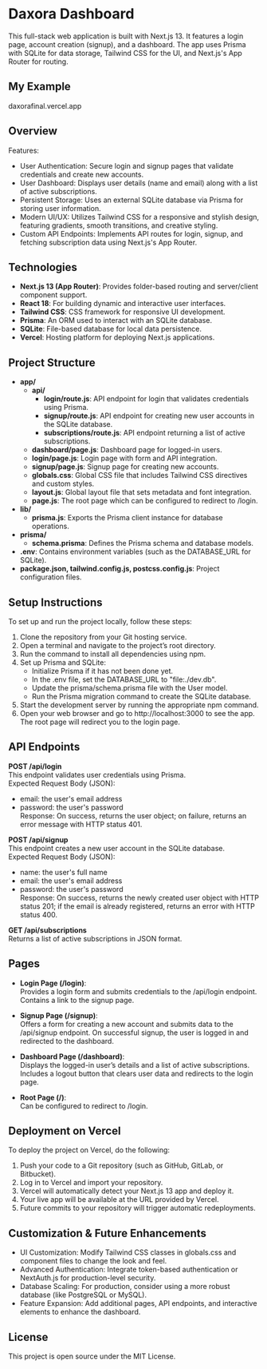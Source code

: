 # Daxora Dashboard

This full-stack web application is built with Next.js 13. It features a login page, account creation (signup), and a dashboard. The app uses Prisma with SQLite for data storage, Tailwind CSS for the UI, and Next.js's App Router for routing.

## My Example
daxorafinal.vercel.app

## Overview

Features:
- User Authentication: Secure login and signup pages that validate credentials and create new accounts.
- User Dashboard: Displays user details (name and email) along with a list of active subscriptions.
- Persistent Storage: Uses an external SQLite database via Prisma for storing user information.
- Modern UI/UX: Utilizes Tailwind CSS for a responsive and stylish design, featuring gradients, smooth transitions, and creative styling.
- Custom API Endpoints: Implements API routes for login, signup, and fetching subscription data using Next.js's App Router.

## Technologies

- **Next.js 13 (App Router)**: Provides folder-based routing and server/client component support.
- **React 18**: For building dynamic and interactive user interfaces.
- **Tailwind CSS**: CSS framework for responsive UI development.
- **Prisma**: An ORM used to interact with an SQLite database.
- **SQLite**: File-based database for local data persistence.
- **Vercel**: Hosting platform for deploying Next.js applications.

## Project Structure

- **app/**
  - **api/**
    - **login/route.js**: API endpoint for login that validates credentials using Prisma.
    - **signup/route.js**: API endpoint for creating new user accounts in the SQLite database.
    - **subscriptions/route.js**: API endpoint returning a list of active subscriptions.
  - **dashboard/page.js**: Dashboard page for logged-in users.
  - **login/page.js**: Login page with form and API integration.
  - **signup/page.js**: Signup page for creating new accounts.
  - **globals.css**: Global CSS file that includes Tailwind CSS directives and custom styles.
  - **layout.js**: Global layout file that sets metadata and font integration.
  - **page.js**: The root page which can be configured to redirect to /login.
- **lib/**
  - **prisma.js**: Exports the Prisma client instance for database operations.
- **prisma/**
  - **schema.prisma**: Defines the Prisma schema and database models.
- **.env**: Contains environment variables (such as the DATABASE_URL for SQLite).
- **package.json, tailwind.config.js, postcss.config.js**: Project configuration files.

## Setup Instructions

To set up and run the project locally, follow these steps:

1. Clone the repository from your Git hosting service.
2. Open a terminal and navigate to the project’s root directory.
3. Run the command to install all dependencies using npm.
4. Set up Prisma and SQLite:
   - Initialize Prisma if it has not been done yet.
   - In the .env file, set the DATABASE_URL to "file:./dev.db".
   - Update the prisma/schema.prisma file with the User model.
   - Run the Prisma migration command to create the SQLite database.
5. Start the development server by running the appropriate npm command.
6. Open your web browser and go to http://localhost:3000 to see the app. The root page will redirect you to the login page.

## API Endpoints

**POST /api/login**  
This endpoint validates user credentials using Prisma.  
Expected Request Body (JSON):
- email: the user's email address
- password: the user's password  
Response: On success, returns the user object; on failure, returns an error message with HTTP status 401.

**POST /api/signup**  
This endpoint creates a new user account in the SQLite database.  
Expected Request Body (JSON):
- name: the user's full name
- email: the user's email address
- password: the user's password  
Response: On success, returns the newly created user object with HTTP status 201; if the email is already registered, returns an error with HTTP status 400.

**GET /api/subscriptions**  
Returns a list of active subscriptions in JSON format.

## Pages

- **Login Page (/login)**:  
  Provides a login form and submits credentials to the /api/login endpoint. Contains a link to the signup page.

- **Signup Page (/signup)**:  
  Offers a form for creating a new account and submits data to the /api/signup endpoint. On successful signup, the user is logged in and redirected to the dashboard.

- **Dashboard Page (/dashboard)**:  
  Displays the logged-in user’s details and a list of active subscriptions. Includes a logout button that clears user data and redirects to the login page.

- **Root Page (/)**:  
  Can be configured to redirect to /login.

## Deployment on Vercel

To deploy the project on Vercel, do the following:

1. Push your code to a Git repository (such as GitHub, GitLab, or Bitbucket).
2. Log in to Vercel and import your repository.
3. Vercel will automatically detect your Next.js 13 app and deploy it.
4. Your live app will be available at the URL provided by Vercel.
5. Future commits to your repository will trigger automatic redeployments.

## Customization & Future Enhancements

- UI Customization: Modify Tailwind CSS classes in globals.css and component files to change the look and feel.
- Advanced Authentication: Integrate token-based authentication or NextAuth.js for production-level security.
- Database Scaling: For production, consider using a more robust database (like PostgreSQL or MySQL).
- Feature Expansion: Add additional pages, API endpoints, and interactive elements to enhance the dashboard.

## License

This project is open source under the MIT License.
